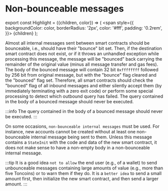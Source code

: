 # Non-bounceable messages
 
export const Highlight = ({children, color}) => (
<span
style={{
backgroundColor: color,
borderRadius: '2px',
color: '#fff',
padding: '0.2rem',
}}>
{children}
</span>
);

Almost all internal messages sent between smart contracts should be bounceable, i.e., should have their "bounce" bit set. Then, if the destination smart contract does not exist, or if it throws an unhandled exception while processing this message, the message will be "bounced" back carrying the remainder of the original value (minus all message transfer and gas fees). The body of the bounced message will contain 32 bit `0xffffffff` followed by 256 bit from original message, but with the "bounce" flag cleared and the "bounced" flag set. Therefore, all smart contracts should check the "bounced" flag of all inbound messages and either silently accept them (by immediately terminating with a zero exit code) or perform some special processing to detect which outbound query has failed. The query contained in the body of a bounced message should never be executed.

:::info
The query contained in the body of a bounced message <Highlight color="#186E8A"> should never be executed</Highlight>.
:::

On some occasions, `non-bounceable internal messages` must be used. For instance, new accounts cannot be created without at least one non-bounceable internal message being sent to them. Unless this message contains a `StateInit` with the code and data of the new smart contract, it does not make sense to have a non-empty body in a non-bounceable internal message.

:::tip
It is a good idea `not to allow` the end user (e.g., of a wallet) to send unbounceable messages containing large amounts of value (e.g., more than five Toncoins) or to warn them if they do. It is a `better idea` to send a small amount first, then initialize the new smart contract, and then send a larger amount.
:::
